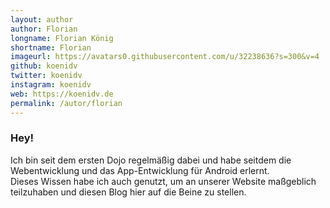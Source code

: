 ```yaml
---
layout: author
author: Florian
longname: Florian König
shortname: Florian
imageurl: https://avatars0.githubusercontent.com/u/32238636?s=300&v=4
github: koenidv
twitter: koenidv
instagram: koenidv
web: https://koenidv.de
permalink: /autor/florian
---
```


### Hey!<br/>
Ich bin seit dem ersten Dojo regelmäßig dabei und habe seitdem die Webentwicklung und das App-Entwicklung für Android erlernt.<br/>
Dieses Wissen habe ich auch genutzt, um an unserer Website maßgeblich teilzuhaben und diesen Blog hier auf die Beine zu stellen.